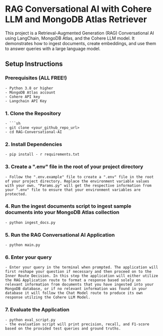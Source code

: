 # RAG Conversational AI with Cohere LLM and MongoDB Atlas Retriever

This project is a Retrieval-Augmented Generation (RAG) Conversational AI using LangChain, MongoDB Atlas, and the Cohere LLM model. It demonstrates how to ingest documents, create embeddings, and use them to answer queries with a large language model.

## Setup Instructions

### Prerequisites (ALL FREE!)

    - Python 3.8 or higher
    - MongoDB Atlas account
    - Cohere API key
    - Langchain API Key

### 1. Clone the Repository

    - ```sh
    - git clone <your_github_repo_url>
    - cd RAG-Conversational-AI

### 2. Install Dependencies

    - pip install - r requirements.txt

### 3. Create a ".env" file in the root of your project directory

    - Follow the ".env.example" file to create a ".env" file in the root of your project directory. Replace the environment variable values with your own. "Params.py" will get the respective information from your ".env" file to ensure that your environment variables are protected.

### 4. Run the  ingest documents script to ingest sample documents into your MongoDB Atlas collection

    - python ingest_docs.py

### 5. Run the RAG Conversational AI Application

    - python main.py

### 6. Enter your query

    - Enter your query in the terminal when prompted. The application will first reshape your question if necessary and then proceed on to the Inner Route Decision. In this step the application will either utilize the RAG Application route to format a response based solely on relevant information from documents that you have ingested into your MongoDB database, or if no relevant information was found in your database it will follow the Chat Model route to produce its own response utilzing the Cohere LLM Model.

 ### 7. Evaluate the Application

    - python eval_script.py
    - the evaluation script will print precision, recall, and F1-score based on the provided test queries and ground truths.



